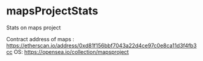 # mapsProjectStats

Stats on maps project

Contract address of maps : https://etherscan.io/address/0xd81f156bbf7043a22d4ce97c0e8ca11d3f4fb3cc
OS: https://opensea.io/collection/mapsproject
